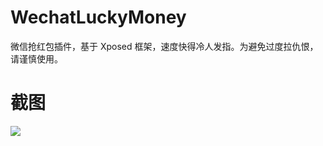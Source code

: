 # WechatLuckyMoney

微信抢红包插件，基于 Xposed 框架，速度快得冷人发指。为避免过度拉仇恨，请谨慎使用。

# 截图

![](http://ww1.sinaimg.cn/large/9732f922gw1f57ga6rkcpg20k00zkb29.gif)